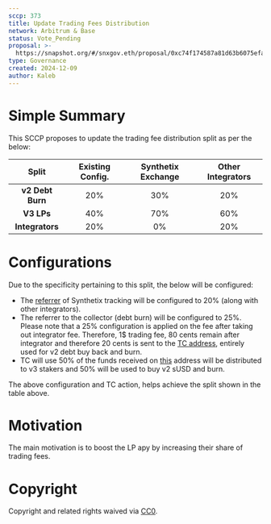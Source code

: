 ```yaml
---
sccp: 373
title: Update Trading Fees Distribution
network: Arbitrum & Base
status: Vote_Pending
proposal: >-
  https://snapshot.org/#/snxgov.eth/proposal/0xc74f174587a81d63b6075efa7c25b013d9862c5981a77f7cfb18b923a37350e8
type: Governance
created: 2024-12-09
author: Kaleb
---
```


# Simple Summary

This SCCP proposes to update the trading fee distribution split as per the below:

|     **Split**    | **Existing Config.** | **Synthetix Exchange** | **Other Integrators** |
|:----------------:|:--------------------:|:----------------------:|:---------------------:|
| **v2 Debt Burn** |          20%         |           30%          |          20%          |
|    **V3 LPs**    |          40%         |           70%          |          60%          |
|  **Integrators** |          20%         |           0%           |          20%          |


# Configurations

Due to the specificity pertaining to this split, the below will be configured:
- The [referrer](https://arbiscan.io/address/0xebAC8Fc8752A267A36cE683A867000F69Fd0e73d) of Synthetix tracking will be configured to 20% (along with other integrators).
- The referrer to the collector (debt burn) will be configured to 25%. Please note that a 25% configuration is applied on the fee after taking out integrator fee. Therefore, 1$ trading fee, 80 cents remain after integrator and therefore 20 cents is sent to the [TC address](https://arbiscan.io/address/0xf2107A85d8b79CBd2c5b2Bb63CA73Fd068040b67), entirely used for v2 debt buy back and burn.
- TC will use 50% of the funds received on [this](https://arbiscan.io/address/0xebAC8Fc8752A267A36cE683A867000F69Fd0e73d) address will be distributed to v3 stakers and 50% will be used to buy v2 sUSD and burn. 

The above configuration and TC action, helps achieve the split shown in the table above.


# Motivation

The main motivation is to boost the LP apy by increasing their share of trading fees. 

# Copyright
Copyright and related rights waived via [CC0](https://creativecommons.org/publicdomain/zero/1.0/).
